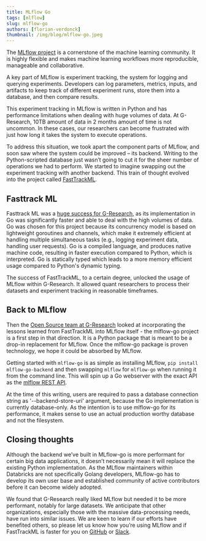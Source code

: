 ```yaml
---
title: MLflow Go
tags: [mlflow]
slug: mlflow-go
authors: [florian-verdonck]
thumbnail: /img/blog/mlflow-go.jpeg
---
```


The [MLflow project](https://mlflow.org) is a cornerstone of the machine learning community. It is highly flexible and makes machine learning workflows more reproducible, manageable and collaborative. 

A key part of MLflow is experiment tracking, the system for logging and querying experiments. Developers can log parameters, metrics, inputs, and artifacts to keep track of different experiment runs, store them into a database, and then compare results.

This experiment tracking in MLflow is written in Python and has performance limitations when dealing with huge volumes of data. At G-Research, 10TB amount of data in 2 months amount of time is not uncommon. In these cases, our researchers can become frustrated with just how long it takes the system to execute operations.

To address this situation, we took apart the component parts of MLflow, and soon saw where the system could be improved – its backend. Writing to the Python-scripted database just wasn’t going to cut it for the sheer number of operations we had to perform. We started to imagine swapping out the experiment tracking with another backend. This train of thought evolved into the project called [FastTrackML](https://fasttrackml.io/).

## Fasttrack ML

Fasttrack ML was a [huge success for G-Research](https://www.gresearch.com/news/fasttrackml-the-fastest-ml-experiment-tracker-yet/), as its implementation in Go was significantly faster and able to deal with the high volumes of data. Go was chosen for this project because its concurrency model is based on lightweight goroutines and channels, which make it extremely efficient at handling multiple simultaneous tasks (e.g., logging experiment data, handling user requests). Go is a compiled language, and produces native machine code, resulting in faster execution compared to Python, which is interpreted. Go is statically typed which leads to a more memory efficient usage compared to Python's dynamic typing.

The success of FastTrackML, to a certain degree, unlocked the usage of MLflow within G-Research. It allowed quant researchers to process their datasets and experiment tracking in reasonable timeframes.

## Back to MLflow
 
Then the [Open Source team at G-Research](https://www.gresearch.com/teams/open-source-software/) looked at incorporating the lessons learned from FastTrackML into MLflow itself - the mlflow-go project is a first step in that direction. It is a Python package that is meant to be a drop-in replacement for MLflow. Once the mlflow-go package is proven technology, we hope it could be absorbed by MLflow. 

Getting started with `mlflow-go` is as simple as installing MLflow, `pip install mlflow-go-backend` and then swapping `mlflow` for `mlflow-go` when running it from the command line. This will spin up a Go webserver with the exact API as the [mlflow REST API](https://mlflow.org/docs/latest/rest-api.html).

At the time of this writing, users are required to pass a database connection string as '--backend-store-uri' argument, because the Go implementation is currently database-only. As the intention is to use mlflow-go for its performance, it makes sense to use an actual production worthy database and not the filesystem.

## Closing thoughts

Although the backend we’ve built in MLflow-go is more performant for certain big data applications, it doesn’t necessarily mean it will replace the existing Python implementation. As the MLflow maintainers within Databricks are not specifically Golang developers, MLflow-go has to develop its own user base and established community of active contributors before it can become widely adopted. 

We found that G-Research really liked MLflow but needed it to be more performant, notably for large datasets. We anticipate that other organizations, especially those with the massive data-processing needs, have run into similar issues. We are keen to learn if our efforts have benefited others, so please let us know how you’re using MLflow and if FastTrackML is faster for you on [GitHub](https://github.com/mlflow/mlflow-go-backend) or [Slack](https://mlflow.org/community/#slack).
